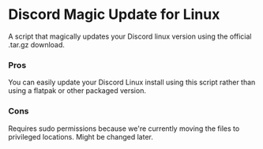 # Discord Magic Update for Linux
A script that magically updates your Discord linux version using the official .tar.gz download.

### Pros
You can easily update your Discord Linux install using this script rather than using a flatpak or other packaged version.

### Cons
Requires sudo permissions because we're currently moving the files to privileged locations. Might be changed later.
